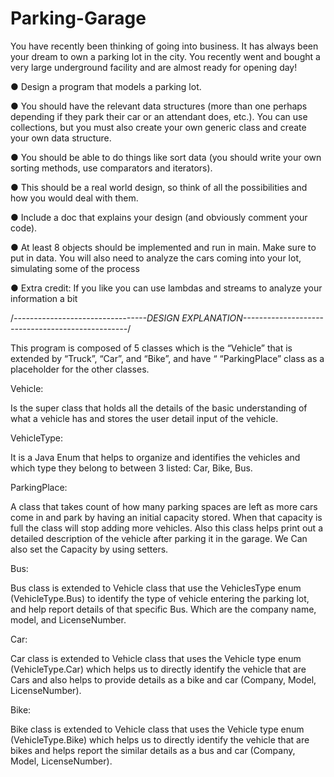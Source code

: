 # Parking-Garage

You have recently been thinking of going into business. It has always been your dream to own a parking lot in the city. You recently went and bought a very large underground facility and are almost ready for opening day! 

● Design a program that models a parking lot. 

● You should have the relevant data structures (more than one perhaps depending if they park their car or an attendant does, etc.). You can use collections, but you must also create your own generic class and create your own data structure. 

● You should be able to do things like sort data (you should write your own sorting methods, use comparators and iterators). 

● This should be a real world design, so think of all the possibilities and how you would deal with them. 

● Include a doc that explains your design (and obviously comment your code). 

● At least 8 objects should be implemented and run in main. Make sure to put in data. You will also need to analyze the cars coming into your lot, simulating some of the process 

● Extra credit: If you like you can use lambdas and streams to analyze your information a bit



/*---------------------------------DESIGN EXPLANATION-------------------------------------------------*/

This program is composed of 5 classes which is the “Vehicle” that is extended by “Truck”, “Car”, and “Bike”, and have “ “ParkingPlace” class as a placeholder for the other classes.

Vehicle: 

Is the super class that holds all the details of the basic understanding of what a vehicle has and stores the user detail input of the vehicle. 



VehicleType:

It is a Java Enum that helps to organize and identifies the vehicles and which type they belong to between 3 listed: Car, Bike, Bus.



ParkingPlace: 

A class that takes count of how many parking spaces are left as more cars come in and park by having an initial capacity stored. When that capacity is full the class will stop adding more vehicles. Also this class helps print out a detailed description of the vehicle after parking it in the garage. We Can also set the Capacity by using setters.



Bus:

Bus class is extended to Vehicle class that use the VehiclesType enum (VehicleType.Bus) to identify the type of vehicle entering the parking lot, and help report details of that specific Bus. Which are the company name, model, and LicenseNumber.



Car:

Car class is extended to Vehicle class that uses the Vehicle type enum (VehicleType.Car) which helps us to directly identify the vehicle that are Cars and also helps to provide details as a bike and car (Company, Model, LicenseNumber).



Bike:

Bike class is extended to Vehicle class that uses the Vehicle type enum (VehicleType.Bike) which helps us to directly identify the vehicle that are bikes and helps report the similar details as a bus and car (Company, Model, LicenseNumber).